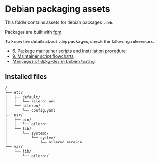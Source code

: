# Debian packaging assets

This folder contains assets for debian packages `.deb`.

Packages are built with [fpm](https://fpm.readthedocs.io/).

To know the details about `.dep` packages, check the following references.

- [6. Package maintainer scripts and installation procedure](https://www.debian.org/doc/debian-policy/ch-maintainerscripts.html)
- [9. Maintainer script flowcharts](https://www.debian.org/doc/debian-policy/ap-flowcharts.html)
- [Manpages of dpkg-dev in Debian testing](https://manpages.debian.org/testing/dpkg-dev/)

## Installed files

```txt
/
├── etc/
│   ├── default/
│   │   └── aileron.env
│   └── aileron/
│       └── config.yaml
├── usr/
│   ├── bin/
│   │   └── aileron
│   └── lib/
│       └── systemd/
│           └── system/
│               └── aileron.service
└── var/
    └── lib/
        └── aileron/
```
